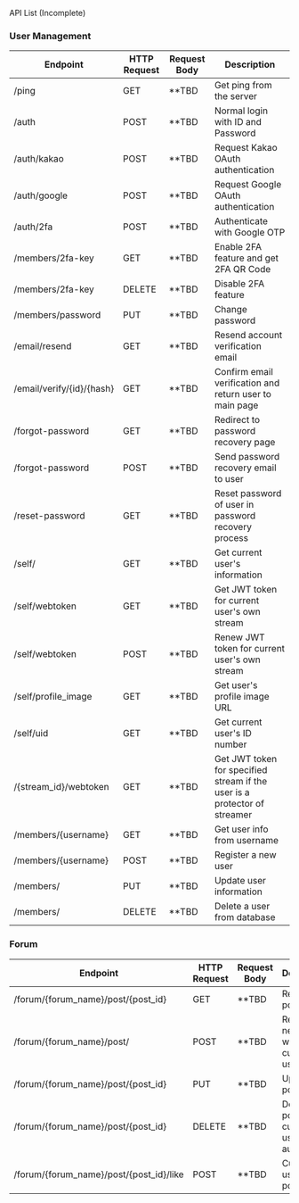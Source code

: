 API List (Incomplete)

<h3>User Management</h3>

|    Endpoint   | HTTP Request  | Request Body | Description|
| ------------- | ------------- | ------------- |------------- |
| /ping         | GET  | **TBD | Get ping from the server |
| /auth         | POST  | **TBD | Normal login with ID and Password|
| /auth/kakao         | POST  | **TBD | Request Kakao OAuth authentication |
| /auth/google         | POST  | **TBD | Request Google OAuth authentication |
| /auth/2fa | POST | **TBD | Authenticate with Google OTP |
| /members/2fa-key         | GET  | **TBD | Enable 2FA feature and get 2FA QR Code |
| /members/2fa-key         | DELETE  | **TBD | Disable 2FA feature |
| /members/password         | PUT  | **TBD | Change password |
| /email/resend | GET | **TBD | Resend account verification email |
| /email/verify/{id}/{hash} | GET | **TBD | Confirm email verification and return user to main page |
| /forgot-password | GET | **TBD | Redirect to password recovery page |
| /forgot-password | POST | **TBD | Send password recovery email to user |
| /reset-password | GET | **TBD | Reset password of user in password recovery process |
| /self/ | GET | **TBD | Get current user's information |
| /self/webtoken | GET | **TBD | Get JWT token for current user's own stream |
| /self/webtoken | POST | **TBD | Renew JWT token for current user's own stream |
| /self/profile_image        | GET  | **TBD | Get user's profile image URL |
| /self/uid        | GET  | **TBD | Get current user's ID number |
| /{stream_id}/webtoken | GET | **TBD | Get JWT token for specified stream if the user is a protector of streamer |
| /members/{username}        | GET  | **TBD | Get user info from username |
| /members/{username}        | POST  | **TBD | Register a new user |
| /members/        | PUT  | **TBD | Update user information |
| /members/        | DELETE  | **TBD | Delete a user from database |

<h3>Forum</h3>

|    Endpoint   | HTTP Request  | Request Body | Description|
| ------------- | ------------- | ------------- |------------- |
| /forum/{forum_name}/post/{post_id}   | GET  | **TBD | Retrieve a post by id |
| /forum/{forum_name}/post/   | POST  | **TBD | Register a new post written by current user |
| /forum/{forum_name}/post/{post_id}   | PUT  | **TBD | Update a post |
| /forum/{forum_name}/post/{post_id}   | DELETE  | **TBD | Delete a post if current user is the author |
| /forum/{forum_name}/post/{post_id}/like   | POST  | **TBD | Current user likes a post |
